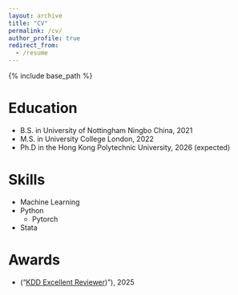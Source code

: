 ```yaml
---
layout: archive
title: "CV"
permalink: /cv/
author_profile: true
redirect_from:
  - /resume
---
```


{% include base_path %}

Education
======
* B.S. in University of Nottingham Ningbo China, 2021
* M.S. in University College London, 2022
* Ph.D in the Hong Kong Polytechnic University, 2026 (expected)
  
Skills
======
* Machine Learning
* Python
  * Pytorch
* Stata

Awards
======
* (“[KDD Excellent Reviewer](https://kdd2025.kdd.org/research-track-program-committee/))”), 2025


<!--
Publications
======
  <ul>{% for post in site.publications %}
    {% include archive-single-cv.html %}
  {% endfor %}</ul>
-->
